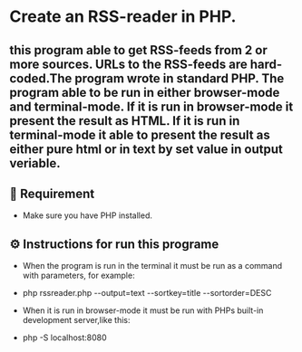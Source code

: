 # Create an RSS-reader in PHP.
## this program able to get RSS-feeds from 2 or more sources. URLs to the RSS-feeds are hard-coded.The program wrote in standard PHP. The program able to be run in either browser-mode and terminal-mode. If it is run in browser-mode it present the result as HTML. If it is run in terminal-mode it able to present the result as either pure html or in text by set value in output veriable.

## 📙 Requirement

* Make sure you have PHP installed.

## ⚙️ Instructions for run this programe
* When the program is run in the terminal it must be run as a command with parameters, for example:

- php rssreader.php --output=text --sortkey=title --sortorder=DESC

* When it is run in browser-mode it must be run with PHPs built-in development server,like this:

- php -S localhost:8080



